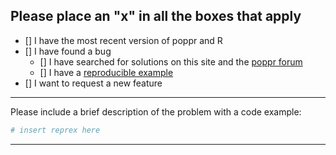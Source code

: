 Please place an "x" in all the boxes that apply
---------------------------------------------

 - [] I have the most recent version of poppr and R
 - [] I have found a bug
   - [] I have searched for solutions on this site and the [poppr forum](https://groups.google.com/group/poppr)
   - [] I have a [reproducible example](http://reprex.tidyverse.org/articles/reprex-dos-and-donts.html)
 - [] I want to request a new feature

--------

Please include a brief description of the problem with a code example:

```r
# insert reprex here
```

---------


